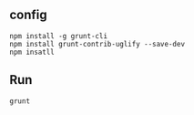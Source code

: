 
## config

    npm install -g grunt-cli
    npm install grunt-contrib-uglify --save-dev
    npm insatll

## Run

    grunt
